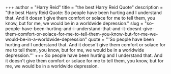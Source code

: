 +++
author = "Harry Reid"
title = "the best Harry Reid Quote"
description = "the best Harry Reid Quote: So people have been hurting and I understand that. And it doesn't give them comfort or solace for me to tell them, you know, but for me, we would be in a worldwide depression."
slug = "so-people-have-been-hurting-and-i-understand-that-and-it-doesnt-give-them-comfort-or-solace-for-me-to-tell-them-you-know-but-for-me-we-would-be-in-a-worldwide-depression"
quote = '''So people have been hurting and I understand that. And it doesn't give them comfort or solace for me to tell them, you know, but for me, we would be in a worldwide depression.'''
+++
So people have been hurting and I understand that. And it doesn't give them comfort or solace for me to tell them, you know, but for me, we would be in a worldwide depression.
